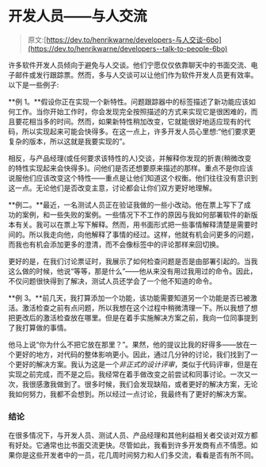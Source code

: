 # 开发人员——与人交流

> 原文:[https://dev.to/henrikwarne/developers-与人交谈-6bo](https://dev.to/henrikwarne/developers--talk-to-people-6bo)

许多软件开发人员倾向于避免与人交谈。他们宁愿仅仅依靠聊天中的书面交流、电子邮件或发行跟踪票。然而，多与人交谈可以让他们作为软件开发人员更有效率。以下是一些例子:

**例 1。**假设你正在实现一个新特性。问题跟踪器中的标签描述了新功能应该如何工作。当你开始工作时，你会发现完全按照描述的方式来实现它是很困难的，而且要花相当多的时间。然而，如果新特性稍加改变，它就能很好地适应现有的代码，所以实现起来可能会快得多。在这一点上，许多开发人员心里想:“他们要求更复杂的版本，所以这就是我要实现的”。

相反，与产品经理(或任何要求该特性的人)交谈，并解释你发现的折衷(稍微改变的特性实现起来会快得多)。问他们是否还想要原来描述的那样。重点不是你应该说服他们应该改变这个特性——重点是让他们知道这个权衡。他们往往没有意识到这一点。无论他们是否改变主意，讨论都会让你们双方更好地理解。

**例二。**最近，一名测试人员正在验证我做的一些小改动。他在票上写下了成功的案例，和一些失败的案例。一些情况下不工作的原因与我如何部署软件的新版本有关。我可以在票上写下解释。然而，用书面形式把一些事情解释清楚是需要时间的。所以我走向他，向他解释了事情的经过。这样，他就有机会问更多的问题，而我也有机会添加更多的澄清，而不会像标签中的评论那样来回切换。

更好的是，在我们讨论票证时，我展示了如何检查问题是否是由部署引起的。当我这么做的时候，他说“等等，那是什么”——他从来没有用过我用过的命令。因此，不仅问题很快得到了解决，测试人员还学会了一个他不知道的命令。

**例 3。**前几天，我打算添加一个功能，该功能需要知道另一个功能是否已被激活。激活检查之前有点问题，所以我想在这个过程中稍微清理一下。所以我想了想把更改后的激活检查放在哪里。但是在着手实施解决方案之前，我向一位同事提到了我打算做的事情。

他马上说“你为什么不把它放在那里？”。果然，他的提议比我的好得多——放在一个更好的地方，对代码的整体影响更小。因此，通过几分钟的讨论，我们找到了一个更好的解决方案。我认为这是一个*非正式的设计评审*，类似于代码评审，但是在实现之前完成，而不是之后。我经常在着手做改变之前尝试和同事讨论。一次又一次，我很感激我做到了。很多时候，我们会发现缺陷，或者更好的解决方案，无论我如何努力，我都不会想到。所以经过一点讨论，我最终有了更好的解决方案。

### 结论

在很多情况下，与开发人员、测试人员、产品经理和其他利益相关者交谈对双方都有好处。它通常也比书面交流更快。尽管如此，我看到许多开发商有点不情愿。如果你是这些开发者中的一员，花几周时间努力和人们多交流，看看是否有所不同。